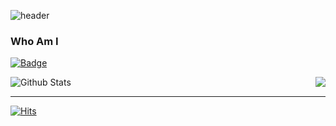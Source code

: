 

![header](https://capsule-render.vercel.app/api?type=Waving&color=65cc99&height=200&section=header&text=Developer&fontSize=50)

<!--
**0min0422/0min0422** is a ✨ _special_ ✨ repository because its `README.md` (this file) appears on your GitHub profile.

Here are some ideas to get you started:

-->

### Who Am I

[![Badge](https://widget.realdeveloper.pro/api/badge?title=Study&badges=Python,Java,C)](https://github.com/kijepark)

<img align='right' src="http://mazassumnida.wtf/api/v2/generate_badge?boj=wnwn8829">

![Github Stats](https://github-readme-stats.vercel.app/api?username=0min0422&show_icons=true&theme=solarized-light)
********************
[![Hits](https://hits.seeyoufarm.com/api/count/incr/badge.svg?url=https%3A%2F%2Fgithub.com%2F0min0422&count_bg=%23EB8B10&title_bg=%23684327&icon=&icon_color=%23E7E7E7&title=VISIT&edge_flat=false)](https://github.com/0min0422)
